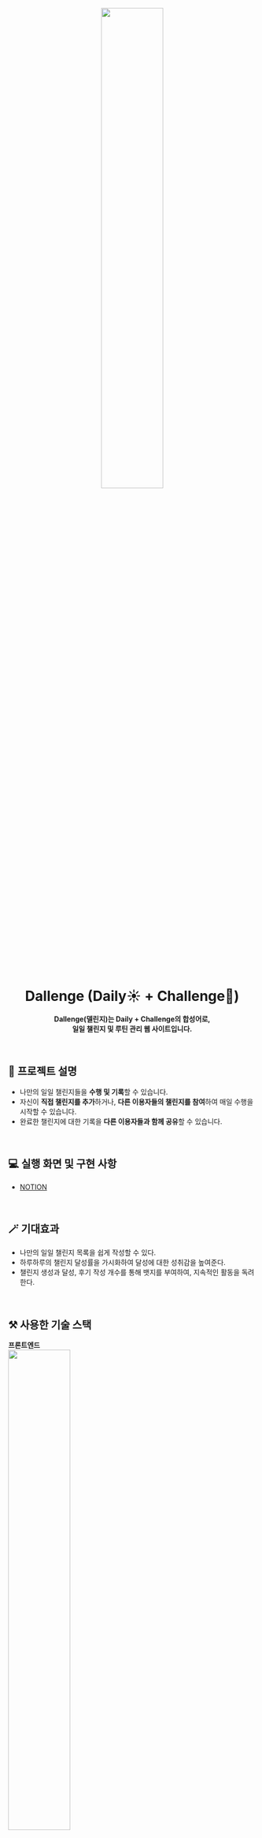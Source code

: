 <p align="middle"><img src="https://user-images.githubusercontent.com/112946860/229160334-20990de5-64b9-4142-be11-cfa1d8992bcd.svg" width="50%" /><p>

<h1 align="middle">Dallenge (Daily☀️ + Challenge📝)</h1>
<strong><p align="middle">Dallenge(델린지)는 Daily + Challenge의 합성어로, <br>일일 챌린지 및 루틴 관리 웹 사이트입니다.</p></strong>

<br>

## 🚀 프로젝트 설명
 - 나만의 일일 챌린지들을 **수행 및 기록**할 수 있습니다.<br>
 - 자신이 **직접 챌린지를 추가**하거나, **다른 이용자들의 챌린지를 참여**하여 매일 수행을 시작할 수 있습니다.<br>
 - 완료한 챌린지에 대한 기록을 **다른 이용자들과 함께 공유**할 수 있습니다.<br>
  
  <br>
  
## 💻 실행 화면 및 구현 사항
- [NOTION](https://bony-centipede-4f0.notion.site/40f0a3c77db44994b4698e63834b3913)

<br>

## 🪄 기대효과
- 나만의 일일 챌린지 목록을 쉽게 작성할 수 있다.
- 하루하루의 챌린지 달성률을 가시화하여 달성에 대한 성취감을 높여준다.
- 챌린지 생성과 달성, 후기 작성 개수를 통해 뱃지를 부여하여, 지속적인 활동을 독려한다. 

<br>

## ⚒️ 사용한 기술 스택
**프론트엔드**<br>
<img src="https://user-images.githubusercontent.com/112946860/229291798-3d7b9ef3-ea5c-4bd3-9942-4d1041698b10.png" width="50%"/>

<br>

## 👨‍👩‍👧‍👦 팀 소개
Frontend | Frontend | Backend | Backend
|:--:|:--:|:--:|:--:|
<img src="https://avatars.githubusercontent.com/u/112946860?v=4" width="90px"/> | <img src="https://avatars.githubusercontent.com/u/73461032?v=4" width="90px"/> | <img src="https://avatars.githubusercontent.com/u/84639009?v=4" width="90px"/> | <img src="https://avatars.githubusercontent.com/u/79985588?v=4" width="90px"/>
김도은 | 강성욱 | 김승원 | 임나정
[Doeunnkimm](https://github.com/Doeunnkimm) | [Sungwk](https://github.com/Sungwk) | [hesjs5](https://github.com/hesjs5) | [dlask913](https://github.com/dlask913)
